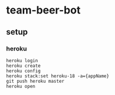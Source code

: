 # team-beer-bot
## setup
### heroku
```shell script
heroku login
heroku create
heroku config
heroku stack:set heroku-18 -a={appName}
git push heroku master
heroku open
```
